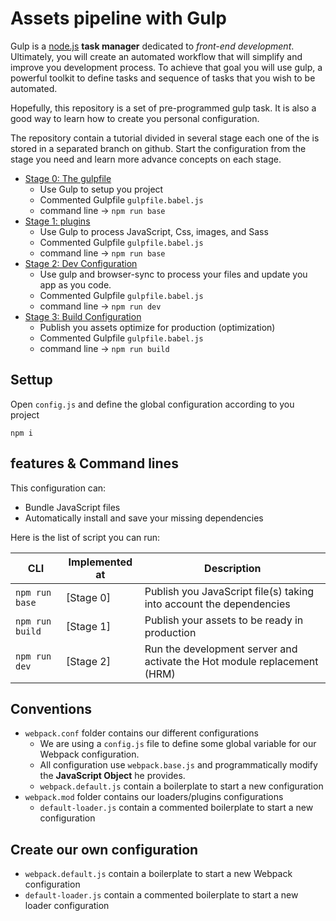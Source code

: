 # Assets pipeline with **Gulp**

Gulp is a [node.js](https://nodejs.org/en/) **task manager** dedicated to _front-end development_. Ultimately, you will create an automated workflow that will simplify and improve you development process. To achieve that goal you will use gulp, a powerful toolkit to define tasks and sequence of tasks that you wish to be automated.

Hopefully, this repository is a set of pre-programmed gulp task. It is also a good way to learn how to create you personal configuration.

The repository contain a tutorial divided in several stage each one of the is stored in a separated branch on github. Start the configuration from the stage you need and learn more advance concepts on each stage.

* [Stage 0:  The gulpfile](https://github.com/JellyfishCMS/assets-pipeline-webpack/blob/master/documentation/stage0.md)
  * Use Gulp to setup you project
  * Commented Gulpfile `gulpfile.babel.js`
  * command line -> `npm run base`
* [Stage 1: plugins](https://github.com/JellyfishCMS/assets-pipeline-webpack/blob/master/documentation/stage1.md)
  * Use Gulp to process JavaScript, Css, images, and Sass
  * Commented Gulpfile `gulpfile.babel.js`
  * command line -> `npm run base`
* [Stage 2: Dev Configuration](https://github.com/JellyfishCMS/assets-pipeline-webpack/blob/master/documentation/stage2.md)
  * Use gulp and browser-sync to process your files and update you app as you code.
  * Commented Gulpfile `gulpfile.babel.js`
  * command line -> `npm run dev`
* [Stage 3: Build Configuration](https://github.com/JellyfishCMS/assets-pipeline-webpack/blob/master/documentation/stage3.md)
  * Publish you assets optimize for production (optimization)
  * Commented Gulpfile `gulpfile.babel.js`
  * command line -> `npm run build`

## Settup

Open `config.js` and define the global configuration according to you project

```shell
npm i
```

## features & Command lines

This configuration can:
  * Bundle JavaScript files
  * Automatically install and save your missing dependencies

Here is the list of script you can run:

| CLI | Implemented at | Description |
|--|--|--|
|`npm run base`  | [Stage 0] | Publish you JavaScript file(s) taking into account the dependencies|
|`npm run build` | [Stage 1] | Publish your assets to be ready in production|
|`npm run dev`   | [Stage 2] | Run the development server and activate the Hot module replacement (HRM)|

## Conventions

* `webpack.conf` folder contains our different configurations
  * We are using a `config.js` file to define some global variable for our Webpack configuration.
  * All configuration use `webpack.base.js` and programmatically modify the **JavaScript Object** he provides.
  * `webpack.default.js` contain a boilerplate to start a new configuration
* `webpack.mod` folder contains our loaders/plugins configurations
  * `default-loader.js` contain a commented boilerplate to start a new configuration

## Create our own configuration

* `webpack.default.js` contain a boilerplate to start a new Webpack configuration
* `default-loader.js` contain a commented boilerplate to start a new loader configuration
